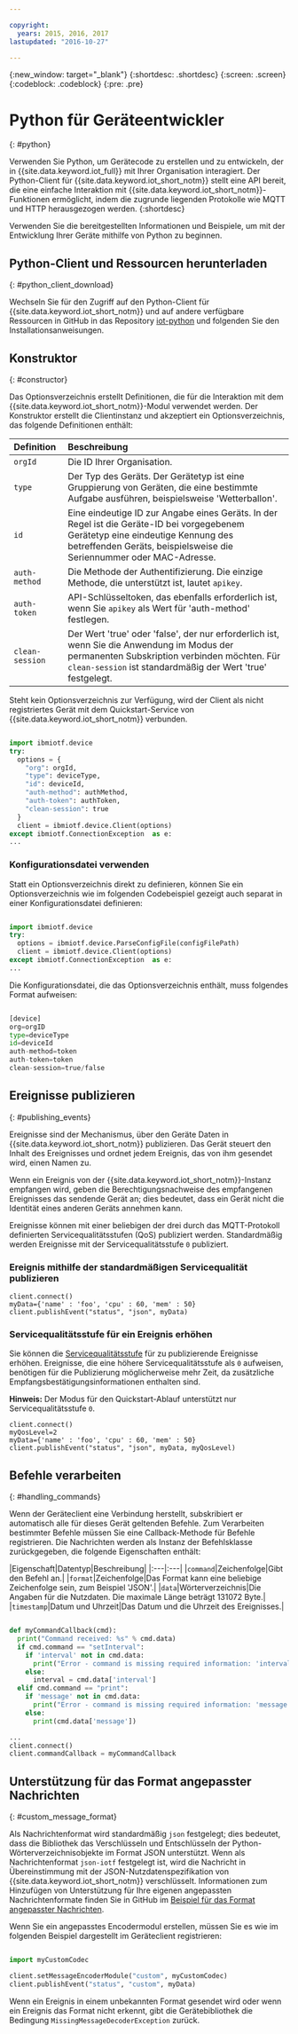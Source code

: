 ```yaml
---

copyright:
  years: 2015, 2016, 2017
lastupdated: "2016-10-27"

---
```


{:new_window: target="_blank"}
{:shortdesc: .shortdesc}
{:screen: .screen}
{:codeblock: .codeblock}
{:pre: .pre}


# Python für Geräteentwickler
{: #python}

Verwenden Sie Python, um Gerätecode zu erstellen und zu entwickeln, der in {{site.data.keyword.iot_full}} mit Ihrer Organisation interagiert. Der Python-Client für {{site.data.keyword.iot_short_notm}} stellt eine API bereit, die eine einfache Interaktion mit {{site.data.keyword.iot_short_notm}}-Funktionen ermöglicht, indem die zugrunde liegenden Protokolle wie MQTT und HTTP herausgezogen werden.
{:shortdesc}

Verwenden Sie die bereitgestellten Informationen und Beispiele, um mit der Entwicklung Ihrer Geräte mithilfe von Python zu beginnen.

## Python-Client und Ressourcen herunterladen
{: #python_client_download}

Wechseln Sie für den Zugriff auf den Python-Client für {{site.data.keyword.iot_short_notm}} und auf andere verfügbare Ressourcen in GitHub in das Repository [iot-python](https://github.com/ibm-watson-iot/iot-python) und folgenden Sie den Installationsanweisungen.

## Konstruktor
{: #constructor}

Das Optionsverzeichnis erstellt Definitionen, die für die Interaktion mit dem {{site.data.keyword.iot_short_notm}}-Modul verwendet werden. Der Konstruktor erstellt die Clientinstanz und akzeptiert ein Optionsverzeichnis, das folgende Definitionen enthält:

|Definition|Beschreibung |
|:---|:---|
|`orgId`|Die ID Ihrer Organisation.|
|`type`|Der Typ des Geräts. Der Gerätetyp ist eine Gruppierung von Geräten, die eine bestimmte Aufgabe ausführen, beispielsweise 'Wetterballon'.|
|`id`|Eine eindeutige ID zur Angabe eines Geräts. In der Regel ist die Geräte-ID bei vorgegebenem Gerätetyp eine eindeutige Kennung des betreffenden Geräts, beispielsweise die Seriennummer oder MAC-Adresse.|
|`auth-method`|Die Methode der Authentifizierung. Die einzige Methode, die unterstützt ist, lautet `apikey`.|
|`auth-token`|API-Schlüsseltoken, das ebenfalls erforderlich ist, wenn Sie `apikey` als Wert für 'auth-method' festlegen.|
|`clean-session`|Der Wert 'true' oder 'false', der nur erforderlich ist, wenn Sie die Anwendung im Modus der permanenten Subskription verbinden möchten. Für `clean-session` ist standardmäßig der Wert 'true' festgelegt.|

Steht kein Optionsverzeichnis zur Verfügung, wird der Client als nicht registriertes Gerät mit dem Quickstart-Service von {{site.data.keyword.iot_short_notm}} verbunden.

```python

import ibmiotf.device
try:
  options = {
    "org": orgId,
    "type": deviceType,
    "id": deviceId,
    "auth-method": authMethod,
    "auth-token": authToken,
    "clean-session": true
  }
  client = ibmiotf.device.Client(options)
except ibmiotf.ConnectionException  as e:
...
```

### Konfigurationsdatei verwenden

Statt ein Optionsverzeichnis direkt zu definieren, können Sie ein Optionsverzeichnis wie im folgenden Codebeispiel gezeigt auch separat in einer Konfigurationsdatei definieren:

```python

import ibmiotf.device
try:
  options = ibmiotf.device.ParseConfigFile(configFilePath)
  client = ibmiotf.device.Client(options)
except ibmiotf.ConnectionException  as e:
...
```

Die Konfigurationsdatei, die das Optionsverzeichnis enthält, muss folgendes Format aufweisen:

```python

[device]
org=orgID
type=deviceType
id=deviceId
auth-method=token
auth-token=token
clean-session=true/false
```

## Ereignisse publizieren
{: #publishing_events}

Ereignisse sind der Mechanismus, über den Geräte Daten in {{site.data.keyword.iot_short_notm}} publizieren. Das Gerät steuert den Inhalt des Ereignisses und ordnet jedem Ereignis, das von ihm gesendet wird, einen Namen zu.

Wenn ein Ereignis von der {{site.data.keyword.iot_short_notm}}-Instanz empfangen wird, geben die Berechtigungsnachweise des empfangenen Ereignisses das sendende Gerät an; dies bedeutet, dass ein Gerät nicht die Identität eines anderen Geräts annehmen kann.

Ereignisse können mit einer beliebigen der drei durch das MQTT-Protokoll definierten Servicequalitätsstufen (QoS) publiziert werden.  Standardmäßig werden Ereignisse mit der Servicequalitätsstufe `0` publiziert.

### Ereignis mithilfe der standardmäßigen Servicequalität publizieren

```
client.connect()
myData={'name' : 'foo', 'cpu' : 60, 'mem' : 50}
client.publishEvent("status", "json", myData)
```

### Servicequalitätsstufe für ein Ereignis erhöhen

Sie können die [Servicequalitätsstufe](../../reference/mqtt/index.html#qos-levels) für zu publizierende Ereignisse erhöhen. Ereignisse, die eine höhere Servicequalitätsstufe als `0` aufweisen, benötigen für die Publizierung möglicherweise mehr Zeit, da zusätzliche Empfangsbestätigungsinformationen enthalten sind.

**Hinweis:** Der Modus für den Quickstart-Ablauf unterstützt nur Servicequalitätsstufe `0`.

```
client.connect()
myQosLevel=2
myData={'name' : 'foo', 'cpu' : 60, 'mem' : 50}
client.publishEvent("status", "json", myData, myQosLevel)
```
## Befehle verarbeiten
{: #handling_commands}

Wenn der Geräteclient eine Verbindung herstellt, subskribiert er automatisch alle für dieses Gerät geltenden Befehle. Zum Verarbeiten bestimmter Befehle müssen Sie eine Callback-Methode für Befehle registrieren. Die Nachrichten werden als Instanz der Befehlsklasse zurückgegeben, die folgende Eigenschaften enthält:

|Eigenschaft|Datentyp|Beschreibung|
|:---|:---|
|`command`|Zeichenfolge|Gibt den Befehl an.|
|`format`|Zeichenfolge|Das Format kann eine beliebige Zeichenfolge sein, zum Beispiel 'JSON'.|
|`data`|Wörterverzeichnis|Die Angaben für die Nutzdaten. Die maximale Länge beträgt 131072 Byte.|
|`timestamp`|Datum und Uhrzeit|Das Datum und die Uhrzeit des Ereignisses.|


```python

def myCommandCallback(cmd):
  print("Command received: %s" % cmd.data)
  if cmd.command == "setInterval":
    if 'interval' not in cmd.data:
      print("Error - command is missing required information: 'interval'")
    else:
      interval = cmd.data['interval']
  elif cmd.command == "print":
    if 'message' not in cmd.data:
      print("Error - command is missing required information: 'message'")
    else:
      print(cmd.data['message'])

...
client.connect()
client.commandCallback = myCommandCallback
```

## Unterstützung für das Format angepasster Nachrichten
{: #custom_message_format}

Als Nachrichtenformat wird standardmäßig `json` festgelegt; dies bedeutet, dass die Bibliothek das Verschlüsseln und Entschlüsseln der Python-Wörterverzeichnisobjekte im Format JSON unterstützt. Wenn als Nachrichtenformat `json-iotf` festgelegt ist, wird die Nachricht in Übereinstimmung mit der JSON-Nutzdatenspezifikation von {{site.data.keyword.iot_short_notm}} verschlüsselt. Informationen zum Hinzufügen von Unterstützung für Ihre eigenen angepassten Nachrichtenformate finden Sie in GitHub im [Beispiel für das Format angepasster Nachrichten](https://github.com/ibm-watson-iot/iot-python/tree/master/samples/customMessageFormat).

Wenn Sie ein angepasstes Encodermodul erstellen, müssen Sie es wie im folgenden Beispiel dargestellt im Geräteclient registrieren:

```python

import myCustomCodec

client.setMessageEncoderModule("custom", myCustomCodec)
client.publishEvent("status", "custom", myData)
```
Wenn ein Ereignis in einem unbekannten Format gesendet wird oder wenn ein Ereignis das Format nicht erkennt, gibt die Gerätebibliothek die Bedingung `MissingMessageDecoderException` zurück.
